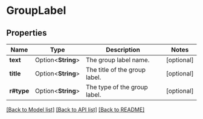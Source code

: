# GroupLabel

## Properties

Name | Type | Description | Notes
------------ | ------------- | ------------- | -------------
**text** | Option<**String**> | The group label name. | [optional]
**title** | Option<**String**> | The title of the group label. | [optional]
**r#type** | Option<**String**> | The type of the group label. | [optional]

[[Back to Model list]](../README.md#documentation-for-models) [[Back to API list]](../README.md#documentation-for-api-endpoints) [[Back to README]](../README.md)


